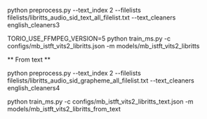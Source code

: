 
python preprocess.py --text_index 2 --filelists filelists/libritts_audio_sid_text_all_filelist.txt --text_cleaners english_cleaners3

TORIO_USE_FFMPEG_VERSION=5 python train_ms.py -c configs/mb_istft_vits2_libritts.json -m models/mb_istft_vits2_libritts


** From text **

python preprocess.py --text_index 2 --filelists filelists/libritts_audio_sid_grapheme_all_filelist.txt --text_cleaners english_cleaners4

python train_ms.py -c configs/mb_istft_vits2_libritts_text.json -m models/mb_istft_vits2_libritts_from_text